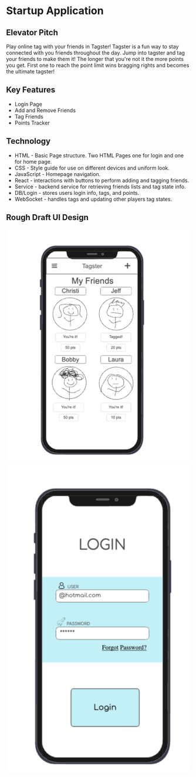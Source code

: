 # Startup Application
## Elevator Pitch
Play online tag with your friends in Tagster! Tagster is a fun way to stay connected with you friends throughout the day. Jump into tagster and tag your friends to make them it! The longer that you're not it the more points you get. First one to reach the point limit wins bragging rights and becomes the ultimate tagster!

## Key Features
- Login Page
- Add and Remove Friends
- Tag Friends
- Points Tracker

## Technology
- HTML - Basic Page structure. Two HTML Pages one for login and one for home page.
- CSS - Style guide for use on different devices and uniform look.
- JavaScript - Homepage navigation.
- React - interactions with buttons to perform adding and tagging friends.
- Service - backend service for retrieving friends lists and tag state info.
- DB/Login - stores users login info, tags, and points.
- WebSocket - handles tags and updating other players tag states.



## Rough Draft UI Design
![Home Page Rough Draft](homepage.png)
![Login Page Rough Draft](loginpage.png)